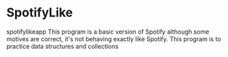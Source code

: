 # SpotifyLike
spotifylikeapp
 This program is a basic version of Spotify although some motives are correct, it's not behaving exactly like Spotify.
 This program is to practice data structures and collections
